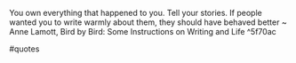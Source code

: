 You own everything that happened to you. Tell your stories. If people wanted you to write warmly about them, they should have behaved better ~ Anne Lamott, Bird by Bird: Some Instructions on Writing and Life ^5f70ac

#quotes 